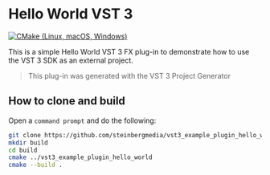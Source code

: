 # Hello World VST 3

[![CMake (Linux, macOS, Windows)](https://github.com/steinbergmedia/vst3_example_plugin_hello_world/actions/workflows/cmake.yml/badge.svg)](https://github.com/steinbergmedia/vst3_example_plugin_hello_world/actions/workflows/cmake.yml)

This is a simple Hello World VST 3 FX plug-in to demonstrate how to use the VST 3 SDK as an external project.

> This plug-in was generated with the VST 3 Project Generator

## How to clone and build

Open a ```command prompt``` and do the following:

```sh
git clone https://github.com/steinbergmedia/vst3_example_plugin_hello_world.git
mkdir build
cd build
cmake ../vst3_example_plugin_hello_world
cmake --build .
```
